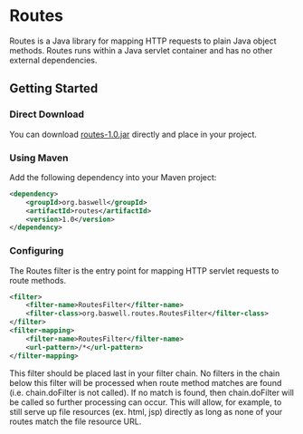 Routes
======

Routes is a Java library for mapping HTTP requests to plain Java object methods. Routes runs within a Java servlet container and has no other external dependencies.

## Getting Started

### Direct Download
You can download <a href="https://github.com/baswerc/routes/releases/download/1.0/routes-1.0.jar">routes-1.0.jar</a> directly and place in your project.

### Using Maven
Add the following dependency into your Maven project:

````xml
<dependency>
    <groupId>org.baswell</groupId>
    <artifactId>routes</artifactId>
    <version>1.0</version>
</dependency>
````

### Configuring

The Routes filter is the entry point for mapping HTTP servlet requests to route methods.

````xml
<filter>
    <filter-name>RoutesFilter</filter-name>
    <filter-class>org.baswell.routes.RoutesFilter</filter-class>
</filter>
<filter-mapping>
    <filter-name>RoutesFilter</filter-name>
    <url-pattern>/*</url-pattern>
</filter-mapping>
````

This filter should be placed last in your filter chain. No filters in the chain below this filter will be processed when route method matches are found (i.e. chain.doFilter is not called).
If no match is found, then chain.doFilter will be called so further processing can occur. This will allow, for example, to still  serve up file resources (ex. html, jsp) directly as long as
none of your routes match the file resource URL.